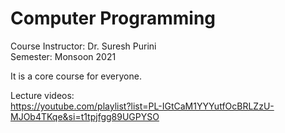 # Computer Programming

Course Instructor: Dr. Suresh Purini
<br>
Semester: Monsoon 2021
<br>

It is a core course for everyone.

Lecture videos: <br>
https://youtube.com/playlist?list=PL-IGtCaM1YYYutfOcBRLZzU-MJOb4TKqe&si=t1tpjfgg89UGPYSO
